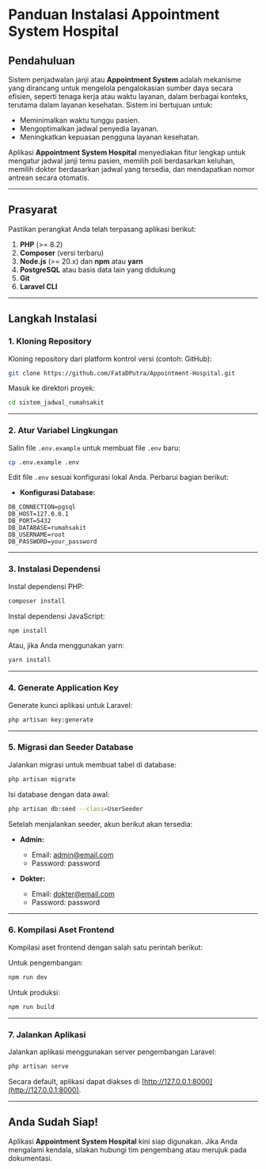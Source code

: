 # Panduan Instalasi Appointment System Hospital

## Pendahuluan

Sistem penjadwalan janji atau **Appointment System** adalah mekanisme yang dirancang untuk mengelola pengalokasian sumber daya secara efisien, seperti tenaga kerja atau waktu layanan, dalam berbagai konteks, terutama dalam layanan kesehatan. Sistem ini bertujuan untuk:

-   Meminimalkan waktu tunggu pasien.
-   Mengoptimalkan jadwal penyedia layanan.
-   Meningkatkan kepuasan pengguna layanan kesehatan.

Aplikasi **Appointment System Hospital** menyediakan fitur lengkap untuk mengatur jadwal janji temu pasien, memilih poli berdasarkan keluhan, memilih dokter berdasarkan jadwal yang tersedia, dan mendapatkan nomor antrean secara otomatis.

---

## Prasyarat

Pastikan perangkat Anda telah terpasang aplikasi berikut:

1. **PHP** (>= 8.2)
2. **Composer** (versi terbaru)
3. **Node.js** (>= 20.x) dan **npm** atau **yarn**
4. **PostgreSQL** atau basis data lain yang didukung
5. **Git**
6. **Laravel CLI**

---

## Langkah Instalasi

### 1. Kloning Repository

Kloning repository dari platform kontrol versi (contoh: GitHub):

```bash
git clone https://github.com/FataDPutra/Appointment-Hospital.git
```

Masuk ke direktori proyek:

```bash
cd sistem_jadwal_rumahsakit
```

---

### 2. Atur Variabel Lingkungan

Salin file `.env.example` untuk membuat file `.env` baru:

```bash
cp .env.example .env
```

Edit file `.env` sesuai konfigurasi lokal Anda. Perbarui bagian berikut:

-   **Konfigurasi Database:**

```env
DB_CONNECTION=pgsql
DB_HOST=127.0.0.1
DB_PORT=5432
DB_DATABASE=rumahsakit
DB_USERNAME=root
DB_PASSWORD=your_password
```

---

### 3. Instalasi Dependensi

Instal dependensi PHP:

```bash
composer install
```

Instal dependensi JavaScript:

```bash
npm install
```

Atau, jika Anda menggunakan yarn:

```bash
yarn install
```

---

### 4. Generate Application Key

Generate kunci aplikasi untuk Laravel:

```bash
php artisan key:generate
```

---

### 5. Migrasi dan Seeder Database

Jalankan migrasi untuk membuat tabel di database:

```bash
php artisan migrate
```

Isi database dengan data awal:

```bash
php artisan db:seed --class=UserSeeder
```

Setelah menjalankan seeder, akun berikut akan tersedia:

-   **Admin:**

    -   Email: admin@email.com
    -   Password: password

-   **Dokter:**
    -   Email: dokter@email.com
    -   Password: password

---

### 6. Kompilasi Aset Frontend

Kompilasi aset frontend dengan salah satu perintah berikut:

Untuk pengembangan:

```bash
npm run dev
```

Untuk produksi:

```bash
npm run build
```

---

### 7. Jalankan Aplikasi

Jalankan aplikasi menggunakan server pengembangan Laravel:

```bash
php artisan serve
```

Secara default, aplikasi dapat diakses di [http://127.0.0.1:8000](http://127.0.0.1:8000).

---

## Anda Sudah Siap!

Aplikasi **Appointment System Hospital** kini siap digunakan. Jika Anda mengalami kendala, silakan hubungi tim pengembang atau merujuk pada dokumentasi.
